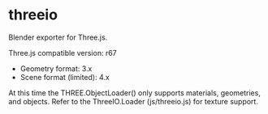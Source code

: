 threeio
=======

Blender exporter for Three.js.

Three.js compatible version: r67

* Geometry format: 3.x
* Scene format (limited): 4.x

At this time the THREE.ObjectLoader() only supports materials, geometries, and objects. Refer to the ThreeIO.Loader (js/threeio.js) for texture support.
